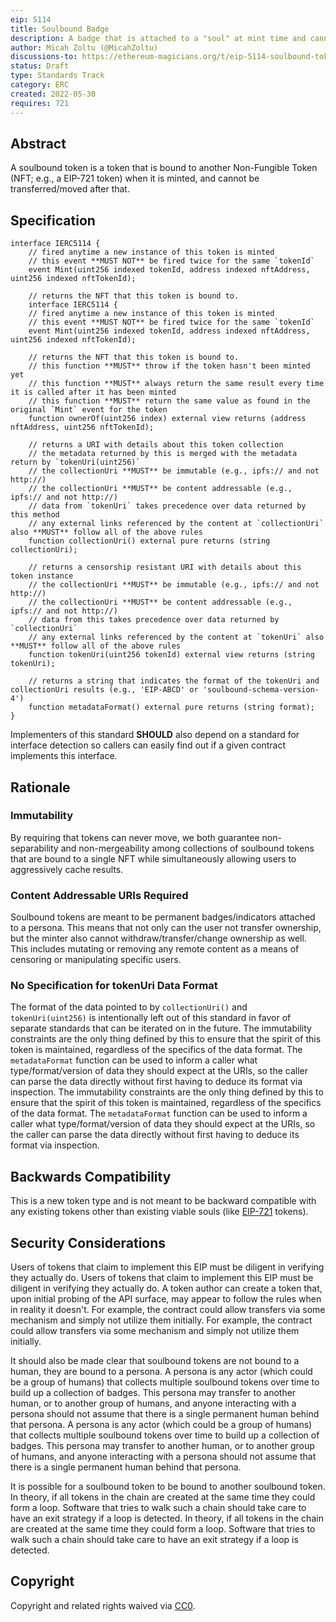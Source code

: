 ```yaml
---
eip: 5114
title: Soulbound Badge
description: A badge that is attached to a "soul" at mint time and cannot be transferred after that.
author: Micah Zoltu (@MicahZoltu)
discussions-to: https://ethereum-magicians.org/t/eip-5114-soulbound-token/9417
status: Draft
type: Standards Track
category: ERC
created: 2022-05-30
requires: 721
---
```


## Abstract
A soulbound token is a token that is bound to another Non-Fungible Token (NFT; e.g., a EIP-721 token) when it is minted, and cannot be transferred/moved after that.

## Specification
```solidity
interface IERC5114 {
    // fired anytime a new instance of this token is minted
    // this event **MUST NOT** be fired twice for the same `tokenId`
    event Mint(uint256 indexed tokenId, address indexed nftAddress, uint256 indexed nftTokenId);

    // returns the NFT that this token is bound to.
    interface IERC5114 {
    // fired anytime a new instance of this token is minted
    // this event **MUST NOT** be fired twice for the same `tokenId`
    event Mint(uint256 indexed tokenId, address indexed nftAddress, uint256 indexed nftTokenId);

    // returns the NFT that this token is bound to.
    // this function **MUST** throw if the token hasn't been minted yet
    // this function **MUST** always return the same result every time it is called after it has been minted
    // this function **MUST** return the same value as found in the original `Mint` event for the token
    function ownerOf(uint256 index) external view returns (address nftAddress, uint256 nftTokenId);

    // returns a URI with details about this token collection
    // the metadata returned by this is merged with the metadata return by `tokenUri(uint256)`
    // the collectionUri **MUST** be immutable (e.g., ipfs:// and not http://)
    // the collectionUri **MUST** be content addressable (e.g., ipfs:// and not http://)
    // data from `tokenUri` takes precedence over data returned by this method
    // any external links referenced by the content at `collectionUri` also **MUST** follow all of the above rules
    function collectionUri() external pure returns (string collectionUri);

    // returns a censorship resistant URI with details about this token instance
    // the collectionUri **MUST** be immutable (e.g., ipfs:// and not http://)
    // the collectionUri **MUST** be content addressable (e.g., ipfs:// and not http://)
    // data from this takes precedence over data returned by `collectionUri`
    // any external links referenced by the content at `tokenUri` also **MUST** follow all of the above rules
    function tokenUri(uint256 tokenId) external view returns (string tokenUri);

    // returns a string that indicates the format of the tokenUri and collectionUri results (e.g., 'EIP-ABCD' or 'soulbound-schema-version-4')
    function metadataFormat() external pure returns (string format);
}
```

Implementers of this standard **SHOULD** also depend on a standard for interface detection so callers can easily find out if a given contract implements this interface.

## Rationale
### Immutability
By requiring that tokens can never move, we both guarantee non-separability and non-mergeability among collections of soulbound tokens that are bound to a single NFT while simultaneously allowing users to aggressively cache results.
### Content Addressable URIs Required
Soulbound tokens are meant to be permanent badges/indicators attached to a persona. This means that not only can the user not transfer ownership, but the minter also cannot withdraw/transfer/change ownership as well. This includes mutating or removing any remote content as a means of censoring or manipulating specific users.
### No Specification for tokenUri Data Format
The format of the data pointed to by `collectionUri()` and `tokenUri(uint256)` is intentionally left out of this standard in favor of separate standards that can be iterated on in the future. The immutability constraints are the only thing defined by this to ensure that the spirit of this token is maintained, regardless of the specifics of the data format. The `metadataFormat` function can be used to inform a caller what type/format/version of data they should expect at the URIs, so the caller can parse the data directly without first having to deduce its format via inspection. The immutability constraints are the only thing defined by this to ensure that the spirit of this token is maintained, regardless of the specifics of the data format. The `metadataFormat` function can be used to inform a caller what type/format/version of data they should expect at the URIs, so the caller can parse the data directly without first having to deduce its format via inspection.

## Backwards Compatibility
This is a new token type and is not meant to be backward compatible with any existing tokens other than existing viable souls (like [EIP-721](./eip-721.md) tokens).

## Security Considerations
Users of tokens that claim to implement this EIP must be diligent in verifying they actually do. Users of tokens that claim to implement this EIP must be diligent in verifying they actually do. A token author can create a token that, upon initial probing of the API surface, may appear to follow the rules when in reality it doesn't. For example, the contract could allow transfers via some mechanism and simply not utilize them initially. For example, the contract could allow transfers via some mechanism and simply not utilize them initially.

It should also be made clear that soulbound tokens are not bound to a human, they are bound to a persona. A persona is any actor (which could be a group of humans) that collects multiple soulbound tokens over time to build up a collection of badges. This persona may transfer to another human, or to another group of humans, and anyone interacting with a persona should not assume that there is a single permanent human behind that persona. A persona is any actor (which could be a group of humans) that collects multiple soulbound tokens over time to build up a collection of badges. This persona may transfer to another human, or to another group of humans, and anyone interacting with a persona should not assume that there is a single permanent human behind that persona.

It is possible for a soulbound token to be bound to another soulbound token. In theory, if all tokens in the chain are created at the same time they could form a loop. Software that tries to walk such a chain should take care to have an exit strategy if a loop is detected. In theory, if all tokens in the chain are created at the same time they could form a loop. Software that tries to walk such a chain should take care to have an exit strategy if a loop is detected.

## Copyright
Copyright and related rights waived via [CC0](../LICENSE.md).
